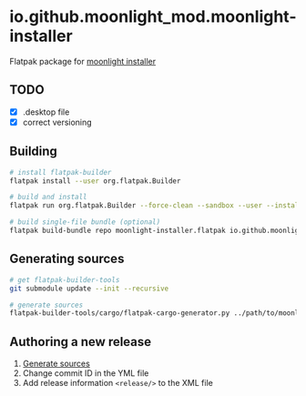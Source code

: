 # io.github.moonlight_mod.moonlight-installer

Flatpak package for [moonlight installer](https://github.com/moonlight-mod/moonlight-installer)

## TODO

- [x] .desktop file
- [x] correct versioning

## Building

```sh
# install flatpak-builder
flatpak install --user org.flatpak.Builder

# build and install
flatpak run org.flatpak.Builder --force-clean --sandbox --user --install --install-deps-from=flathub --mirror-screenshots-url=https://dl.flathub.org/media/ --repo=repo builddir io.github.moonlight_mod.moonlight-installer.yml

# build single-file bundle (optional)
flatpak build-bundle repo moonlight-installer.flatpak io.github.moonlight_mod.moonlight-installer --runtime-repo=https://flathub.org/repo/flathub.flatpakrepo
```

## Generating sources

```sh
# get flatpak-builder-tools
git submodule update --init --recursive

# generate sources
flatpak-builder-tools/cargo/flatpak-cargo-generator.py ../path/to/moonlight-mod/Cargo.lock -o cargo-sources.json
```

## Authoring a new release

1. [Generate sources](#generating-sources)
2. Change commit ID in the YML file
3. Add release information `<release/>` to the XML file
